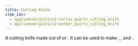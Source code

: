 ```yaml
---
title: Cutting Knife
item_ids:
  - appliedenergistics2:certus_quartz_cutting_knife
  - appliedenergistics2:nether_quartz_cutting_knife
---
```


A cutting knife made out of <ItemLink id="appliedenergistics2:certus_quartz_crystal"/> or <ItemLink id="minecraft:quartz"/>.
It can be used to make <ItemLink id="appliedenergistics2:name_press"/>, <ItemLink id="appliedenergistics2:cable_anchor"/>, and <ItemLink
id="appliedenergistics2:facade"/>.

<RecipeFor id="appliedenergistics2:certus_quartz_cutting_knife"/>
<RecipeFor id="appliedenergistics2:nether_quartz_cutting_knife"/>
